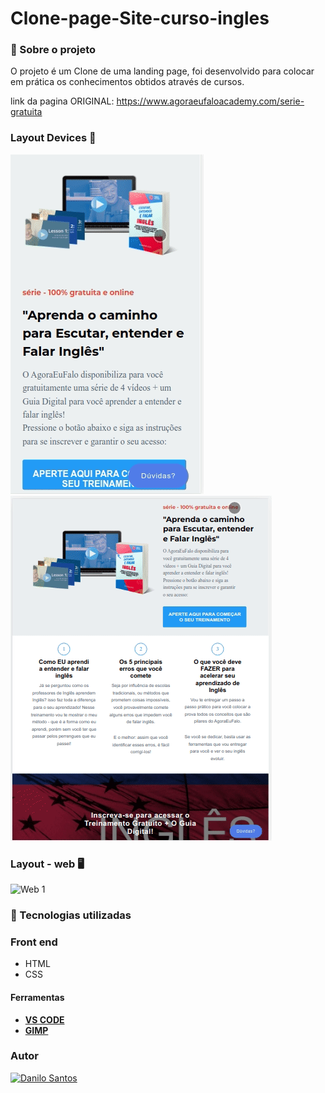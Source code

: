 # Clone-page-Site-curso-ingles


###  :open_book:  Sobre o projeto

 O projeto é um Clone de uma landing page, foi desenvolvido para colocar em prática os conhecimentos obtidos através de cursos. 
 
link da pagina ORIGINAL: https://www.agoraeufaloacademy.com/serie-gratuita


### Layout Devices :iphone:

![Mobile 1](https://github.com/daniloadscavalcante/assets/blob/master/git-mobile-ingles.gif)
![Mobile 1](https://github.com/daniloadscavalcante/assets/blob/master/git-table-ingles.gif)


### Layout - web  :desktop_computer:

![Web 1](https://github.com/daniloadscavalcante/assets/blob/master/gif-desktop-ingles.gif)



### 🚀 Tecnologias utilizadas

### Front end
- HTML 
- CSS

#### Ferramentas
- [**VS CODE**]()
- [**GIMP**]()
### Autor
<a href="https://www.linkedin.com/in/daniloadscavalcante/">
  <img alt="Danilo Santos" src="https://img.shields.io/badge/-Danilo Santos-blue?style=flat&logo=Linkedin&logoColor=bluee" />
</a>
